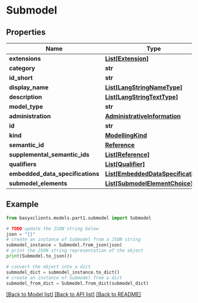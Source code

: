 # Submodel


## Properties

Name | Type | Description | Notes
------------ | ------------- | ------------- | -------------
**extensions** | [**List[Extension]**](Extension.md) |  | [optional] 
**category** | **str** |  | [optional] 
**id_short** | **str** |  | [optional] 
**display_name** | [**List[LangStringNameType]**](LangStringNameType.md) |  | [optional] 
**description** | [**List[LangStringTextType]**](LangStringTextType.md) |  | [optional] 
**model_type** | **str** |  | 
**administration** | [**AdministrativeInformation**](AdministrativeInformation.md) |  | [optional] 
**id** | **str** |  | 
**kind** | [**ModellingKind**](ModellingKind.md) |  | [optional] 
**semantic_id** | [**Reference**](Reference.md) |  | [optional] 
**supplemental_semantic_ids** | [**List[Reference]**](Reference.md) |  | [optional] 
**qualifiers** | [**List[Qualifier]**](Qualifier.md) |  | [optional] 
**embedded_data_specifications** | [**List[EmbeddedDataSpecification]**](EmbeddedDataSpecification.md) |  | [optional] 
**submodel_elements** | [**List[SubmodelElementChoice]**](SubmodelElementChoice.md) |  | [optional] 

## Example

```python
from basyxclients.models.part1.submodel import Submodel

# TODO update the JSON string below
json = "{}"
# create an instance of Submodel from a JSON string
submodel_instance = Submodel.from_json(json)
# print the JSON string representation of the object
print(Submodel.to_json())

# convert the object into a dict
submodel_dict = submodel_instance.to_dict()
# create an instance of Submodel from a dict
submodel_from_dict = Submodel.from_dict(submodel_dict)
```
[[Back to Model list]](../README.md#documentation-for-models) [[Back to API list]](../README.md#documentation-for-api-endpoints) [[Back to README]](../README.md)


